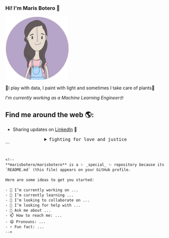 ### Hi! I'm Maris Botero 🦄
<img src="https://github.com/marisbotero/marisbotero/blob/master/ma.PNG" width="200" height="200" alt="A 200x200 image">

<p>🌳I play with data, I paint with light and sometimes I take care of plants🌹<p>

<p><em>I'm currently working as a Machine Learning Engineer🤓</br>


</em></p>

## Find me around the web 🌎:


- Sharing updates on <a href="https://www.linkedin.com/in/marisbotero/">LinkedIn</a> 💼

<details>
  <summary align="center"><samp>fighting for love and justice</samp></summary>
  <hr>
  <img src="https://media2.giphy.com/media/Hj6WFOXRl8vT2/source.gif" alt="I believe in Magic every single day!" align="left" valign="middle"> <strong>skullface</strong> (she/her) (*＾▽＾)／ i’m ① an interdisciplinary <code>designer</code> + visual <code>artist</code> + <code>programmer</code> 
  <hr>
  <p align="center">
    👋 have the best day you can 🌈<br>
    <a href="https://twitter.com/intent/tweet?text=@skullface%20owo%20hello%21%20"><kbd>say hi on twitter</kbd></a> <a href="https://instagram.com/skvllface"><kbd>follow me on ig</kbd></a>
   </p>
</details>
```


```

<!--
**marisbotero/marisbotero** is a ✨ _special_ ✨ repository because its `README.md` (this file) appears on your GitHub profile.

Here are some ideas to get you started:

- 🔭 I’m currently working on ...
- 🌱 I’m currently learning ...
- 👯 I’m looking to collaborate on ...
- 🤔 I’m looking for help with ...
- 💬 Ask me about ...
- 📫 How to reach me: ...
- 😄 Pronouns: ...
- ⚡ Fun fact: ...
-->
